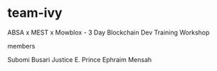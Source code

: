 # team-ivy
ABSA x MEST x Mowblox - 3 Day Blockchain Dev Training Workshop

members

Subomi Busari
Justice E. Prince
Ephraim Mensah
